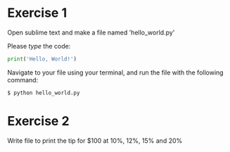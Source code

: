 # Exercise 1

Open sublime text and make a file named 'hello_world.py'

Please *type* the code:

```python
print('Hello, World!')
```

Navigate to your file using your terminal, and run the file with the following command:

```bash
$ python hello_world.py
```

# Exercise 2

Write file to print the tip for $100 at 10%, 12%, 15% and 20%

